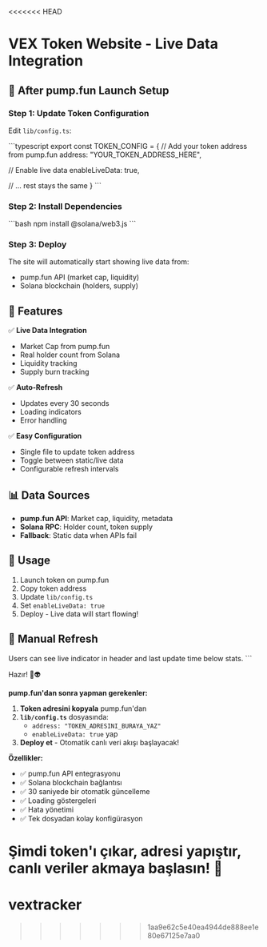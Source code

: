 <<<<<<< HEAD
# VEX Token Website - Live Data Integration

## 🚀 After pump.fun Launch Setup

### Step 1: Update Token Configuration
Edit `lib/config.ts`:

\`\`\`typescript
export const TOKEN_CONFIG = {
  // Add your token address from pump.fun
  address: "YOUR_TOKEN_ADDRESS_HERE",
  
  // Enable live data
  enableLiveData: true,
  
  // ... rest stays the same
}
\`\`\`

### Step 2: Install Dependencies
\`\`\`bash
npm install @solana/web3.js
\`\`\`

### Step 3: Deploy
The site will automatically start showing live data from:
- pump.fun API (market cap, liquidity)
- Solana blockchain (holders, supply)

## 🔧 Features

✅ **Live Data Integration**
- Market Cap from pump.fun
- Real holder count from Solana
- Liquidity tracking
- Supply burn tracking

✅ **Auto-Refresh**
- Updates every 30 seconds
- Loading indicators
- Error handling

✅ **Easy Configuration**
- Single file to update token address
- Toggle between static/live data
- Configurable refresh intervals

## 📊 Data Sources

- **pump.fun API**: Market cap, liquidity, metadata
- **Solana RPC**: Holder count, token supply
- **Fallback**: Static data when APIs fail

## 🎯 Usage

1. Launch token on pump.fun
2. Copy token address
3. Update `lib/config.ts`
4. Set `enableLiveData: true`
5. Deploy - Live data will start flowing!

## 🔄 Manual Refresh

Users can see live indicator in header and last update time below stats.
\`\`\`

Hazır! 🚀👽

**pump.fun'dan sonra yapman gerekenler:**

1. **Token adresini kopyala** pump.fun'dan
2. **`lib/config.ts`** dosyasında:
   - `address: "TOKEN_ADRESINI_BURAYA_YAZ"`
   - `enableLiveData: true` yap
3. **Deploy et** - Otomatik canlı veri akışı başlayacak!

**Özellikler:**
- ✅ pump.fun API entegrasyonu
- ✅ Solana blockchain bağlantısı  
- ✅ 30 saniyede bir otomatik güncelleme
- ✅ Loading göstergeleri
- ✅ Hata yönetimi
- ✅ Tek dosyadan kolay konfigürasyon

Şimdi token'ı çıkar, adresi yapıştır, canlı veriler akmaya başlasın! 🚀
=======
# vextracker
>>>>>>> 1aa9e62c5e40ea4944de888ee1e80e67125e7aa0
